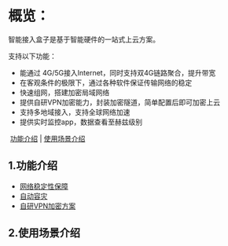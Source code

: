 # 概览：

智能接入盒子是基于智能硬件的一站式上云方案。

支持以下功能：

- 能通过 4G/5G接入Internet，同时支持双4G链路聚合，提升带宽
- 在客观条件的极限下，通过各种软件保证传输网络的稳定
- 快速组网，搭建加密局域网络
- 提供自研VPN加密能力，封装加密隧道，简单配置后即可加密上云
- 支持多地域接入，支持全球网络加速
- 提供实时监控app，数据查看至赫兹级别

​       [功能介绍](#1功能介绍)    |     [使用场景介绍](#3使用场景介绍)



## 1.功能介绍

* [网络稳定性保障](/accessgw/stability.md)
* [自动容灾](/accessgw/recovery.md)
* [自研VPN加密方案](/accessgw/VPN.md)

## 2.使用场景介绍





